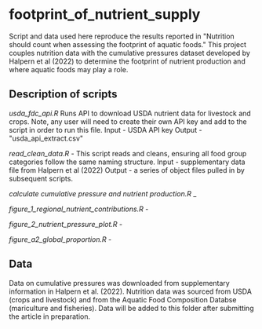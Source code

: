 # footprint_of_nutrient_supply
Script and data used here reproduce the results reported in "Nutrition should count when assessing the footprint of aquatic foods." This project couples nutrition data with the cumulative pressures dataset developed by Halpern et al (2022) to determine the footprint of nutrient production and where aquatic foods may play a role. 

## Description of scripts 

*usda_fdc_api.R*
Runs API to download USDA nutrient data for livestock and crops. Note, any user will need to create their own API key and add to the script in order to run this file. 
Input - USDA API key
Output - "usda_api_extract.csv"

*read_clean_data.R* - 
This script reads and cleans, ensuring all food group categories follow the same naming structure. 
Input - supplementary data file from Halpern et al (2022)
Output - a series of object files pulled in by subsequent scripts.

*calculate cumulative pressure and nutrient production.R* _

*figure_1_regional_nutrient_contributions.R* -

*figure_2_nutrient_pressure_plot.R* - 

*figure_a2_global_proportion.R* - 

## Data
Data on cumulative pressures was downloaded from supplementary information in Halpern et al. (2022). Nutrition data was sourced from USDA (crops and livestock) and from the Aquatic Food Composition Databse (mariculture and fisheries). Data will be added to this folder after submitting the article in preparation. 
